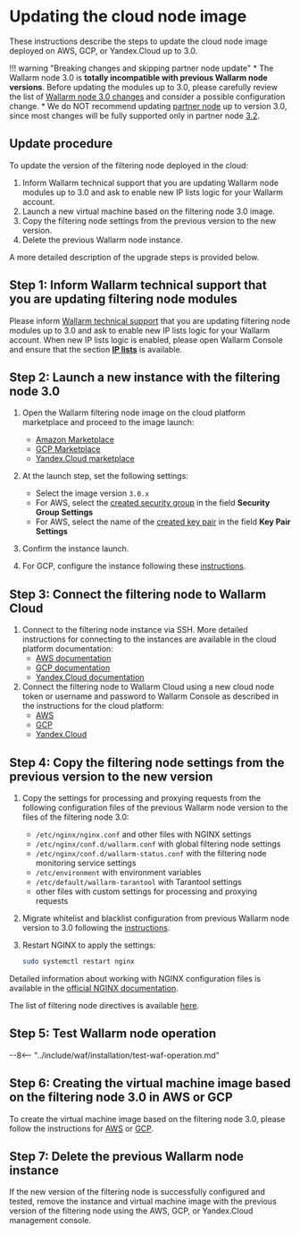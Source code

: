 [wallarm-status-instr]:             ../admin-en/configure-statistics-service.md
[memory-instr]:                     ../admin-en/configuration-guides/allocate-memory-for-waf-node.md
[waf-directives-instr]:             ../admin-en/configure-parameters-en.md
[sqli-attack-desc]:                 ../attacks-vulns-list.md#sql-injection
[xss-attack-desc]:                  ../attacks-vulns-list.md#crosssite-scripting-xss
[img-test-attacks-in-ui]:           ../images/admin-guides/test-attacks.png

# Updating the cloud node image

These instructions describe the steps to update the cloud node image deployed on AWS, GCP, or Yandex.Cloud up to 3.0.

!!! warning "Breaking changes and skipping partner node update"
    * The Wallarm node 3.0 is **totally incompatible with previous Wallarm node versions**. Before updating the modules up to 3.0, please carefully review the list of [Wallarm node 3.0 changes](what-is-new.md) and consider a possible configuration change.
    * We do NOT recommend updating [partner node](../partner-waf-node/overview.md) up to version 3.0, since most changes will be fully supported only in partner node [3.2](versioning-policy.md#version-list).

## Update procedure

To update the version of the filtering node deployed in the cloud:

1. Inform Wallarm technical support that you are updating Wallarm node modules up to 3.0 and ask to enable new IP lists logic for your Wallarm account.
2. Launch a new virtual machine based on the filtering node 3.0 image.
3. Copy the filtering node settings from the previous version to the new version.
4. Delete the previous Wallarm node instance.

A more detailed description of the upgrade steps is provided below.

## Step 1: Inform Wallarm technical support that you are updating filtering node modules

Please inform [Wallarm technical support](mailto:support@wallarm.com) that you are updating filtering node modules up to 3.0 and ask to enable new IP lists logic for your Wallarm account. When new IP lists logic is enabled, please open Wallarm Console and ensure that the section [**IP lists**](../user-guides/ip-lists/overview.md) is available.

## Step 2: Launch a new instance with the filtering node 3.0

1. Open the Wallarm filtering node image on the cloud platform marketplace and proceed to the image launch:
      * [Amazon Marketplace](https://aws.amazon.com/marketplace/pp/B073VRFXSD)
      * [GCP Marketplace](https://console.cloud.google.com/marketplace/details/wallarm-node-195710/wallarm-node)
      * [Yandex.Cloud marketplace](https://cloud.yandex.com/marketplace/products/f2emrc60s1nh9356v1rq)
2. At the launch step, set the following settings:

      * Select the image version `3.0.x`
      * For AWS, select the [created security group](../admin-en/installation-ami-en.md#3-create-a-security-group) in the field **Security Group Settings**
      * For AWS, select the name of the [created key pair](../admin-en/installation-ami-en.md#2-create-a-pair-of-ssh-keys) in the field **Key Pair Settings**
3. Confirm the instance launch.
4. For GCP, configure the instance following these [instructions](../admin-en/installation-gcp-en.md#3-configure-the-filter-node-instance).

## Step 3: Connect the filtering node to Wallarm Cloud

1. Connect to the filtering node instance via SSH. More detailed instructions for connecting to the instances are available in the cloud platform documentation:
      * [AWS documentation](https://docs.aws.amazon.com/AWSEC2/latest/UserGuide/AccessingInstances.html)
      * [GCP documentation](https://cloud.google.com/compute/docs/instances/connecting-to-instance)
      * [Yandex.Cloud documentation](https://cloud.yandex.com/docs/compute/quickstart/quick-create-linux#connect-to-vm)
2. Connect the filtering node to Wallarm Cloud using a new cloud node token or username and password to Wallarm Console as described in the instructions for the cloud platform:
      * [AWS](../admin-en/installation-ami-en.md#6-connect-the-filter-node-to-the-wallarm-cloud)
      * [GCP](../admin-en/installation-gcp-en.md#5-connect-the-filter-node-to-the-wallarm-cloud)
      * [Yandex.Cloud](../admin-en/installation-guides/install-in-yandex-cloud.md#3-connect-the-filtering-node-to-wallarm-cloud)

## Step 4: Copy the filtering node settings from the previous version to the new version

1. Copy the settings for processing and proxying requests from the following configuration files of the previous Wallarm node version to the files of the filtering node 3.0:
      * `/etc/nginx/nginx.conf` and other files with NGINX settings
      * `/etc/nginx/conf.d/wallarm.conf` with global filtering node settings
      * `/etc/nginx/conf.d/wallarm-status.conf` with the filtering node monitoring service settings
      * `/etc/environment` with environment variables
      * `/etc/default/wallarm-tarantool` with Tarantool settings
      * other files with custom settings for processing and proxying requests
2. Migrate whitelist and blacklist configuration from previous Wallarm node version to 3.0 following the [instructions](migrate-ip-lists-to-node-3.md).
3. Restart NGINX to apply the settings: 

    ```bash
    sudo systemctl restart nginx
    ```

Detailed information about working with NGINX configuration files is available in the [official NGINX documentation](https://nginx.org/ru/docs/beginners_guide.html).

The list of filtering node directives is available [here](../admin-en/configure-parameters-en.md).

## Step 5: Test Wallarm node operation

--8<-- "../include/waf/installation/test-waf-operation.md"

## Step 6: Creating the virtual machine image based on the filtering node 3.0 in AWS or GCP

To create the virtual machine image based on the filtering node 3.0, please follow the instructions for [AWS](../admin-en/installation-guides/amazon-cloud/create-image.md) or [GCP](../admin-en/installation-guides/google-cloud/create-image.md).

## Step 7: Delete the previous Wallarm node instance

If the new version of the filtering node is successfully configured and tested, remove the instance and virtual machine image with the previous version of the filtering node using the AWS, GCP, or Yandex.Cloud management console.

